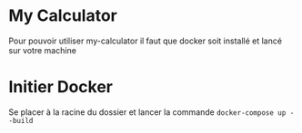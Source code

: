 # My Calculator

Pour pouvoir utiliser my-calculator il faut que docker soit installé et lancé sur votre machine


# Initier Docker

Se placer à la racine du dossier et lancer la commande
<code>docker-compose up --build</code>
